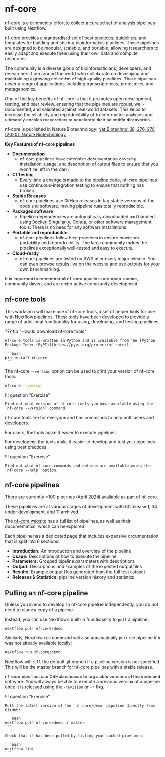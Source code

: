 # nf-core

nf-core is a community effort to collect a curated set of analysis pipelines built using Nextflow.

nf-core provides a standardised set of best practices, guidelines, and templates for building and sharing bioinformatics pipelines. These pipelines are designed to be modular, scalable, and portable, allowing researchers to easily adapt and execute them using their own data and compute resources.

The community is a diverse group of bioinformaticians, developers, and researchers from around the world who collaborate on developing and maintaining a growing collection of high-quality pipelines. These pipelines cover a range of applications, including transcriptomics, proteomics, and metagenomics.

One of the key benefits of nf-core is that it promotes open development, testing, and peer review, ensuring that the pipelines are robust, well-documented, and validated against real-world datasets. This helps to increase the reliability and reproducibility of bioinformatics analyses and ultimately enables researchers to accelerate their scientific discoveries.

nf-core is published in Nature Biotechnology: [Nat Biotechnol 38, 276–278 (2020). Nature Biotechnology](https://www.nature.com/articles/s41587-020-0439-x)

**Key Features of nf-core pipelines**

-   **Documentation**
    -   nf-core pipelines have extensive documentation covering installation, usage, and description of output files to ensure that you won't be left in the dark.
-   **CI Testing**
    -   Every time a change is made to the pipeline code, nf-core pipelines use continuous-integration testing to ensure that nothing has broken.
-   **Stable Releases**
    -   nf-core pipelines use GitHub releases to tag stable versions of the code and software, making pipeline runs totally reproducible.
-   **Packaged software**
    -   Pipeline dependencies are automatically downloaded and handled using Docker, Singularity, Conda, or other software management tools. There is no need for any software installations.
-   **Portable and reproducible**
    -   nf-core pipelines follow best practices to ensure maximum portability and reproducibility. The large community makes the pipelines exceptionally well-tested and easy to execute.
-   **Cloud-ready**
    -   nf-core pipelines are tested on AWS after every major release. You can even browse results live on the website and use outputs for your own benchmarking.

It is important to remember all nf-core pipelines are open-source, community driven, and are under active community development.

## nf-core tools

This workshop will make use of nf-core tools, a set of helper tools for use with Nextflow pipelines. These tools have been developed to provide a range of additional functionality for using, developing, and testing pipelines.

??? tip "How to download nf-core tools"

    nf-core tools is written in Python and is available from the [Python Package Index (PyPI)](https://pypi.org/project/nf-core/):

    ```bash
    pip install nf-core
    ```

The nf-core `--version` option can be used to print your version of nf-core tools:

```bash
nf-core --version
```

!!! question "Exercise"

    Find out what version of nf-core tools you have available using the `nf-core --version` command.

nf-core tools are for everyone and has commands to help both users and developers.

For users, the tools make it easier to execute pipelines.

For developers, the tools make it easier to develop and test your pipelines using best practices.

!!! question "Exercise"

    Find out what nf-core commands and options are available using the `nf-core --help` option.

## nf-core pipelines

There are currently >100 pipelines (April 2024) available as part of nf-core.

These pipelines are at various stages of development with 60 released, 34 under development, and 11 archived.

The [nf-core website](https://nf-co.re/) has a full list of pipelines, as well as their documentation, which can be explored.

Each pipeline has a dedicated page that includes expansive documentation that is split into 6 sections:

-   **Introduction:** An introduction and overview of the pipeline
-   **Usage:** Descriptions of how to execute the pipeline
-   **Parameters:** Grouped pipeline parameters with descriptions
-   **Output:** Descriptions and examples of the expected output files
-   **Results:** Example output files generated from the full test dataset
-   **Releases & Statistics:** pipeline version history and statistics

## Pulling an nf-core pipeline

Unless you intend to develop an nf-core pipeline independently, you do not need to clone a copy of a pipeine.

Instead, you can use Nextflow’s built-in functionality to `pull` a pipeline:

```bash
nextflow pull nf-core/demo
```

Similarly, Nextflow `run` command will also automatically `pull` the pipeline if it was not already available locally:

```bash
nextflow run nf-core/demo
```

Nextflow will `pull` the default git branch if a pipeline version is not specified. This will be the master branch for nf-core pipelines with a stable release.

nf-core pipelines use GitHub releases to tag stable versions of the code and software. You will always be able to execute a previous version of a pipeline once it is released using the `-revision` or `-r` flag.

!!! question "Exercise"

    Pull the latest version of the `nf-core/demo` pipeline directly from GitHub:

    ```bash
    nextflow pull nf-core/demo -r master
    ```

    Check that it has been pulled by listing your cached pipelines:

    ```bash
    nextflow list
    ```
